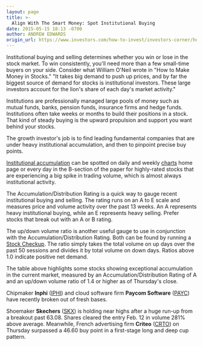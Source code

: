 ```yaml
---
layout: page
title: >-
  Align With The Smart Money: Spot Institutional Buying
date: 2015-05-15 18:13 -0700
author: ANDREW EDWARDS
origin_url: https://www.investors.com/how-to-invest/investors-corner/how-to-spot-institutional-accumulation/
---
```


Institutional buying and selling determines whether you win or lose in the stock market. To win consistently, you'll need more than a few small-time buyers on your side. Consider what William O'Neil wrote in "How to Make Money in Stocks." "It takes big demand to push up prices, and by far the biggest source of demand for stocks is institutional investors. These large investors account for the lion's share of each day's market activity."

Institutions are professionally managed large pools of money such as mutual funds, banks, pension funds, insurance firms and hedge funds. Institutions often take weeks or months to build their positions in a stock. That kind of steady buying is the upward propulsion and support you want behind your stocks.

The growth investor's job is to find leading fundamental companies that are under heavy institutional accumulation, and then to pinpoint precise buy points.

[Institutional accumulation](http://education.investors.com/Lesson.aspx?id=735744&sourceid=735749) can be spotted on daily and weekly [charts](https://www.investors.com/) home page or every day in the B-section of the paper for highly-rated stocks that are experiencing a big spike in trading volume, which is almost always institutional activity.

The Accumulation/Distribution Rating is a quick way to gauge recent institutional buying and selling. The rating runs on an A to E scale and measures price and volume activity over the past 13 weeks. An A represents heavy institutional buying, while an E represents heavy selling. Prefer stocks that break out with an A or B rating.

The up/down volume ratio is another useful gauge to use in conjunction with the Accumulation/Distribution Rating. Both can be found by running a [Stock Checkup](http://research.investors.com/stock-checkup). The ratio simply takes the total volume on up days over the past 50 sessions and divides it by total volume on down days. Ratios above 1.0 indicate positive net demand.

The table above highlights some stocks showing exceptional accumulation in the current market, measured by an Accumulation/Distribution Rating of A and an up/down volume ratio of 1.4 or higher as of Thursday's close.

Chipmaker **Inphi** ([IPHI](https://research.investors.com/quote.aspx?symbol=IPHI)) and cloud software firm **Paycom Software** ([PAYC](https://research.investors.com/quote.aspx?symbol=PAYC)) have recently broken out of fresh bases.

Shoemaker **Skechers** ([SKX](https://research.investors.com/quote.aspx?symbol=SKX)) is holding near highs after a huge run-up from a breakout past 63.08. Shares cleared the entry Feb. 12 in volume 281% above average. Meanwhile, French advertising firm **Criteo** ([CRTO](https://research.investors.com/quote.aspx?symbol=CRTO)) on Thursday surpassed a 46.60 buy point in a first-stage long and deep cup pattern.
